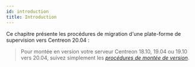 ```yaml
---
id: introduction
title: Introduction
---
```


Ce chapitre présente les procédures de migration d'une plate-forme de
supervision vers Centreon 20.04 :

> Pour montée en version votre serveur Centreon 18.10, 19.04 ou 19.10 vers
> 20.04, suivez simplement les *[procédures de montée de version](../upgrade/introduction.html)*.
